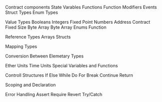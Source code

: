 Contract components
    State Varables
    Functions
    Function Modifiers
    Events
    Struct Types
    Enum Types

Value Types
    Booleans
    Integers
    Fixed Point Numbers
    Address
    Contract
    Fixed Size Byte Array
    Byte Array
    Enums
    Function

Reference Types
    Arrays
    Structs

Mapping Types

Conversion Between Elemetary Types

Ether Units
Time Units
Special Variables and Functions

Controll Structures
    If
    Else
    While
    Do
    For
    Break
    Continue
    Return

Scoping and Declaration

Error Handling
    Assert
    Require
    Revert
    Try/Catch




